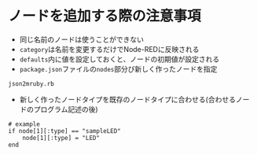 # ノードを追加する際の注意事項
- 同じ名前のノードは使うことができない
- `category`は名前を変更するだけでNode-REDに反映される
- `defaults`内に値を設定しておくと、ノードの初期値が設定される
- `package.json`ファイルの`nodes`部分び新しく作ったノードを指定

`json2mruby.rb`
- 新しく作ったノードタイプを既存のノードタイプに合わせる(合わせるノードのプログラム記述の後)
```
# example
if node[1][:type] == "sampleLED"
    node[1][:type] = "LED"
end
  ```